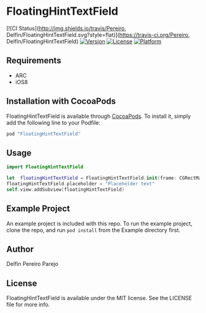 # FloatingHintTextField

[![CI Status](http://img.shields.io/travis/Pereiro, Delfin/FloatingHintTextField.svg?style=flat)](https://travis-ci.org/Pereiro, Delfin/FloatingHintTextField)
[![Version](https://img.shields.io/cocoapods/v/FloatingHintTextField.svg?style=flat)](http://cocoapods.org/pods/FloatingHintTextField)
[![License](https://img.shields.io/cocoapods/l/FloatingHintTextField.svg?style=flat)](http://cocoapods.org/pods/FloatingHintTextField)
[![Platform](https://img.shields.io/cocoapods/p/FloatingHintTextField.svg?style=flat)](http://cocoapods.org/pods/FloatingHintTextField)


## Requirements
* ARC
* iOS8

## Installation with CocoaPods

FloatingHintTextField is available through [CocoaPods](http://cocoapods.org). To install
it, simply add the following line to your Podfile:

```ruby
pod "FloatingHintTextField"
```

## Usage

```Swift
import FloatingHintTextField

let  floatingHintTextField = FloatingHintTextField.init(frame: CGRectMake(20,200, 200, 40))
floatingHintTextField.placeholder = "Placeholder text"
self.view.addSubview(floatingHintTextField)

```

## Example Project

An example project is included with this repo.  To run the example project, clone the repo, and run `pod install` from the Example directory first.

## Author

Delfin Pereiro Parejo

## License

FloatingHintTextField is available under the MIT license. See the LICENSE file for more info.
